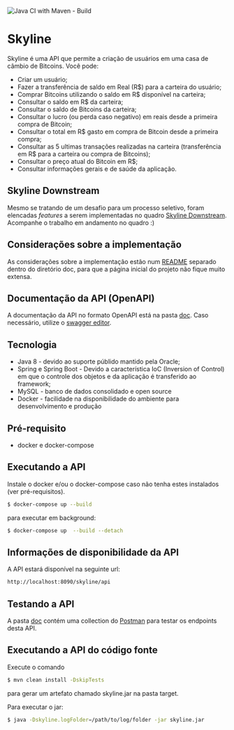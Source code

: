![Java CI with Maven - Build](https://github.com/pauloapanucci/skyline/workflows/Java%20CI%20with%20Maven/badge.svg?branch=develop)

# Skyline

Skyline é uma API que permite a criação de usuários em uma casa de câmbio de Bitcoins. Você pode:
- Criar um usuário;
- Fazer a transferência de saldo em Real (R$) para a carteira do usuário;
- Comprar Bitcoins utilizando o saldo em R$ disponível na carteira;
- Consultar o saldo em R$ da carteira;
- Consultar o saldo de Bitcoins da carteira;
- Consultar o lucro (ou perda caso negativo) em reais desde a primeira compra de Bitcoin;
- Consultar o total em R$ gasto em compra de Bitcoin desde a primeira compra;
- Consultar as 5 ultimas transações realizadas na carteira (transferência em R$ para a carteira ou compra de Bitcoins);
- Consultar o preço atual do Bitcoin em R$;
- Consultar informações gerais e de saúde da aplicação.

## Skyline Downstream

Mesmo se tratando de um desafio para um processo seletivo, foram elencadas *features* a serem implementadas no quadro [Skyline Downstream](https://github.com/pauloapanucci/skyline/projects/1). Acompanhe o trabalho em andamento no quadro :)

## Considerações sobre a implementação

As considerações sobre a implementação estão num [README](https://github.com/pauloapanucci/skyline/blob/develop/doc/README.md) separado dentro do diretório doc, para que a página inicial do projeto não fique muito extensa.

## Documentação da API (OpenAPI)

A documentação da API no formato OpenAPI está na pasta [doc](https://github.com/pauloapanucci/skyline/blob/develop/doc/swagger.yaml). Caso necessário, utilize o  [swagger editor](https://editor.swagger.io/).

## Tecnologia

- Java 8 - devido ao suporte públido mantido pela Oracle;
- Spring e Spring Boot - Devido a característica IoC (Inversion of Control) em que o controle dos objetos e da aplicação é transferido ao framework;
- MySQL - banco de dados consolidado e open source
- Docker - facilidade na disponibilidade do ambiente para desenvolvimento e produção

## Pré-requisito

- docker e docker-compose

## Executando a API

Instale o docker e/ou o docker-compose caso não tenha estes instalados (ver pré-requisitos).

```sh
$ docker-compose up --build
```

para executar em background:
```sh
$ docker-compose up  --build --detach
```

## Informações de disponibilidade da API

A API estará disponível na seguinte url:

```sh
http://localhost:8090/skyline/api
```

## Testando a API

A pasta [doc](https://github.com/pauloapanucci/skyline/blob/develop/doc/Skyline.postman_collection.json) contém uma collection do [Postman](https://www.postman.com/downloads/) para testar os endpoints desta API.

## Executando a API do código fonte
Execute o comando
```sh
$ mvn clean install -DskipTests
```
para gerar um artefato chamado skyline.jar na pasta target.

Para executar o jar:
```sh
$ java -Dskyline.logFolder=/path/to/log/folder -jar skyline.jar
```
